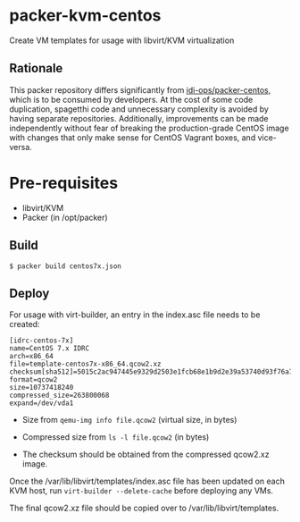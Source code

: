 # packer-kvm-centos

Create VM templates for usage with libvirt/KVM virtualization

## Rationale

This packer repository differs significantly from [idi-ops/packer-centos](https://github.com/idi-ops/packer-centos), which is to be consumed by developers. At the cost of some code duplication, spagetthi code and unnecessary complexity is avoided by having separate repositories. Additionally, improvements can be made independently without fear of breaking the production-grade CentOS image with changes that only make sense for CentOS Vagrant boxes, and vice-versa.

# Pre-requisites

 * libvirt/KVM
 * Packer (in /opt/packer)


## Build

```
$ packer build centos7x.json
```

## Deploy

For usage with virt-builder, an entry in the index.asc file needs to be created:

```
[idrc-centos-7x]
name=CentOS 7.x IDRC
arch=x86_64
file=template-centos7x-x86_64.qcow2.xz
checksum[sha512]=5015c2ac947445e9329d2503e1fcb68e1b9d2e39a53740d93f76a701709c26f73900a7e6df9825b32089ecb98fa7f9ded6898e0890651125f55903ab559094a5
format=qcow2
size=10737418240
compressed_size=263800068
expand=/dev/vda1
```

 * Size from `qemu-img info file.qcow2` (virtual size, in bytes)

 * Compressed size from `ls -l file.qcow2` (in bytes)

 * The checksum should be obtained from the compressed qcow2.xz image.

Once the /var/lib/libvirt/templates/index.asc file has been updated on each KVM host, run `virt-builder --delete-cache` before deploying any VMs.

The final qcow2.xz file should be copied over to /var/lib/libvirt/templates.
